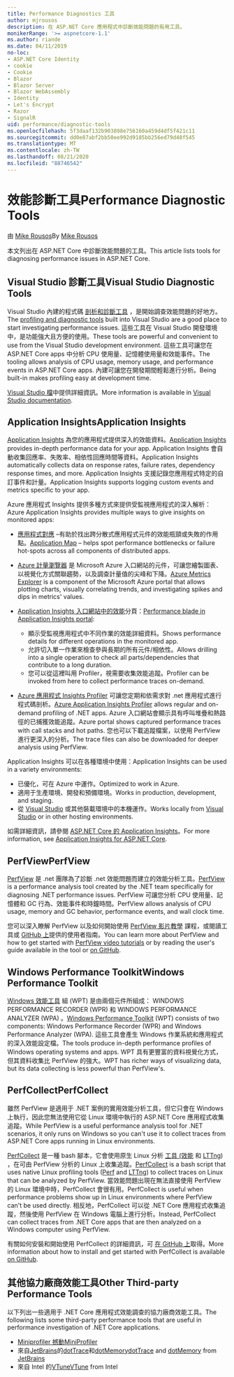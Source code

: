 ```yaml
---
title: Performance Diagnostics 工具
author: mjrousos
description: 在 ASP.NET Core 應用程式中診斷效能問題的有用工具。
monikerRange: '>= aspnetcore-1.1'
ms.author: riande
ms.date: 04/11/2019
no-loc:
- ASP.NET Core Identity
- cookie
- Cookie
- Blazor
- Blazor Server
- Blazor WebAssembly
- Identity
- Let's Encrypt
- Razor
- SignalR
uid: performance/diagnostic-tools
ms.openlocfilehash: 5f3daaf132b903898e756160a459d4df5f421c11
ms.sourcegitcommit: dd0e87abf2bb50ee992d9185bb256ed79d48f545
ms.translationtype: MT
ms.contentlocale: zh-TW
ms.lasthandoff: 08/21/2020
ms.locfileid: "88746542"
---
```

# <a name="performance-diagnostic-tools"></a><span data-ttu-id="968cd-103">效能診斷工具</span><span class="sxs-lookup"><span data-stu-id="968cd-103">Performance Diagnostic Tools</span></span>

<span data-ttu-id="968cd-104">由 [Mike Rousos](https://github.com/mjrousos)</span><span class="sxs-lookup"><span data-stu-id="968cd-104">By [Mike Rousos](https://github.com/mjrousos)</span></span>

<span data-ttu-id="968cd-105">本文列出在 ASP.NET Core 中診斷效能問題的工具。</span><span class="sxs-lookup"><span data-stu-id="968cd-105">This article lists tools for diagnosing performance issues in ASP.NET Core.</span></span>

## <a name="visual-studio-diagnostic-tools"></a><span data-ttu-id="968cd-106">Visual Studio 診斷工具</span><span class="sxs-lookup"><span data-stu-id="968cd-106">Visual Studio Diagnostic Tools</span></span>

<span data-ttu-id="968cd-107">Visual Studio 內建的程式碼 [剖析和診斷工具](/visualstudio/profiling) ，是開始調查效能問題的好地方。</span><span class="sxs-lookup"><span data-stu-id="968cd-107">The [profiling and diagnostic tools](/visualstudio/profiling) built into Visual Studio are a good place to start investigating performance issues.</span></span> <span data-ttu-id="968cd-108">這些工具在 Visual Studio 開發環境中，是功能強大且方便的使用。</span><span class="sxs-lookup"><span data-stu-id="968cd-108">These tools are powerful and convenient to use from the Visual Studio development environment.</span></span> <span data-ttu-id="968cd-109">這些工具可讓您在 ASP.NET Core apps 中分析 CPU 使用量、記憶體使用量和效能事件。</span><span class="sxs-lookup"><span data-stu-id="968cd-109">The tooling allows analysis of CPU usage, memory usage, and performance events in ASP.NET Core apps.</span></span> <span data-ttu-id="968cd-110">內建可讓您在開發期間輕鬆進行分析。</span><span class="sxs-lookup"><span data-stu-id="968cd-110">Being built-in makes profiling easy at development time.</span></span>

<span data-ttu-id="968cd-111">[Visual Studio 檔](/visualstudio/profiling/profiling-overview)中提供詳細資訊。</span><span class="sxs-lookup"><span data-stu-id="968cd-111">More information is available in [Visual Studio documentation](/visualstudio/profiling/profiling-overview).</span></span>

## <a name="application-insights"></a><span data-ttu-id="968cd-112">Application Insights</span><span class="sxs-lookup"><span data-stu-id="968cd-112">Application Insights</span></span>

<span data-ttu-id="968cd-113">[Application Insights](/azure/application-insights/app-insights-overview) 為您的應用程式提供深入的效能資料。</span><span class="sxs-lookup"><span data-stu-id="968cd-113">[Application Insights](/azure/application-insights/app-insights-overview) provides in-depth performance data for your app.</span></span> <span data-ttu-id="968cd-114">Application Insights 會自動收集回應率、失敗率、相依性回應時間等資料。</span><span class="sxs-lookup"><span data-stu-id="968cd-114">Application Insights automatically collects data on response rates, failure rates, dependency response times, and more.</span></span> <span data-ttu-id="968cd-115">Application Insights 支援記錄您應用程式特定的自訂事件和計量。</span><span class="sxs-lookup"><span data-stu-id="968cd-115">Application Insights supports logging custom events and metrics specific to your app.</span></span>

<span data-ttu-id="968cd-116">Azure 應用程式 Insights 提供多種方式來提供受監視應用程式的深入解析：</span><span class="sxs-lookup"><span data-stu-id="968cd-116">Azure Application Insights provides multiple ways to give insights on monitored apps:</span></span>

- <span data-ttu-id="968cd-117">[應用程式對應](/azure/application-insights/app-insights-app-map) –有助於找出跨分散式應用程式元件的效能瓶頸或失敗的作用點。</span><span class="sxs-lookup"><span data-stu-id="968cd-117">[Application Map](/azure/application-insights/app-insights-app-map) – helps spot performance bottlenecks or failure hot-spots across all components of distributed apps.</span></span>
- <span data-ttu-id="968cd-118">[Azure 計量瀏覽器](/azure/azure-monitor/platform/metrics-getting-started) 是 Microsoft Azure 入口網站的元件，可讓您繪製圖表、以視覺化方式關聯趨勢，以及調查計量值的尖峰和下降。</span><span class="sxs-lookup"><span data-stu-id="968cd-118">[Azure Metrics Explorer](/azure/azure-monitor/platform/metrics-getting-started) is a component of the Microsoft Azure portal that allows plotting charts, visually correlating trends, and investigating spikes and dips in metrics' values.</span></span>
- <span data-ttu-id="968cd-119">[Application Insights 入口網站中的效能](/azure/application-insights/app-insights-tutorial-performance)分頁：</span><span class="sxs-lookup"><span data-stu-id="968cd-119">[Performance blade in Application Insights portal](/azure/application-insights/app-insights-tutorial-performance):</span></span>

  - <span data-ttu-id="968cd-120">顯示受監視應用程式中不同作業的效能詳細資料。</span><span class="sxs-lookup"><span data-stu-id="968cd-120">Shows performance details for different operations in the monitored app.</span></span>
  - <span data-ttu-id="968cd-121">允許切入單一作業來檢查參與長期的所有元件/相依性。</span><span class="sxs-lookup"><span data-stu-id="968cd-121">Allows drilling into a single operation to check all parts/dependencies that contribute to a long duration.</span></span>
  - <span data-ttu-id="968cd-122">您可以從這裡叫用 Profiler，視需要收集效能追蹤。</span><span class="sxs-lookup"><span data-stu-id="968cd-122">Profiler can be invoked from here to collect performance traces on-demand.</span></span>

- <span data-ttu-id="968cd-123">[Azure 應用程式 Insights Profiler](/azure/azure-monitor/app/profiler) 可讓您定期和依需求對 .net 應用程式進行程式碼剖析。</span><span class="sxs-lookup"><span data-stu-id="968cd-123">[Azure Application Insights Profiler](/azure/azure-monitor/app/profiler) allows regular and on-demand profiling of .NET apps.</span></span>  <span data-ttu-id="968cd-124">Azure 入口網站會顯示具有呼叫堆疊和熱路徑的已捕獲效能追蹤。</span><span class="sxs-lookup"><span data-stu-id="968cd-124">Azure portal shows captured performance traces with call stacks and hot paths.</span></span> <span data-ttu-id="968cd-125">您也可以下載追蹤檔案，以使用 PerfView 進行更深入的分析。</span><span class="sxs-lookup"><span data-stu-id="968cd-125">The trace files can also be downloaded for deeper analysis using PerfView.</span></span>

<span data-ttu-id="968cd-126">Application Insights 可以在各種環境中使用：</span><span class="sxs-lookup"><span data-stu-id="968cd-126">Application Insights can be used in a variety environments:</span></span>

- <span data-ttu-id="968cd-127">已優化，可在 Azure 中運作。</span><span class="sxs-lookup"><span data-stu-id="968cd-127">Optimized to work in Azure.</span></span>
- <span data-ttu-id="968cd-128">適用于生產環境、開發和預備環境。</span><span class="sxs-lookup"><span data-stu-id="968cd-128">Works in production, development, and staging.</span></span>
- <span data-ttu-id="968cd-129">從 [Visual Studio](/azure/application-insights/app-insights-visual-studio) 或其他裝載環境中的本機運作。</span><span class="sxs-lookup"><span data-stu-id="968cd-129">Works locally from [Visual Studio](/azure/application-insights/app-insights-visual-studio) or in other hosting environments.</span></span>

<span data-ttu-id="968cd-130">如需詳細資訊，請參閱 [ASP.NET Core 的 Application Insights](/azure/application-insights/app-insights-asp-net-core)。</span><span class="sxs-lookup"><span data-stu-id="968cd-130">For more information, see [Application Insights for ASP.NET Core](/azure/application-insights/app-insights-asp-net-core).</span></span>

## <a name="perfview"></a><span data-ttu-id="968cd-131">PerfView</span><span class="sxs-lookup"><span data-stu-id="968cd-131">PerfView</span></span>

<span data-ttu-id="968cd-132">[PerfView](https://github.com/Microsoft/perfview) 是 .net 團隊為了診斷 .net 效能問題而建立的效能分析工具。</span><span class="sxs-lookup"><span data-stu-id="968cd-132">[PerfView](https://github.com/Microsoft/perfview) is a performance analysis tool created by the .NET team specifically for diagnosing .NET performance issues.</span></span> <span data-ttu-id="968cd-133">PerfView 可讓您分析 CPU 使用量、記憶體和 GC 行為、效能事件和時鐘時間。</span><span class="sxs-lookup"><span data-stu-id="968cd-133">PerfView allows analysis of CPU usage, memory and GC behavior, performance events, and wall clock time.</span></span>

<span data-ttu-id="968cd-134">您可以深入瞭解 PerfView 以及如何開始使用 [PerfView 影片教學](https://channel9.msdn.com/Series/PerfView-Tutorial) 課程，或閱讀工具或 [GitHub 上](https://github.com/Microsoft/perfview)提供的使用者指南。</span><span class="sxs-lookup"><span data-stu-id="968cd-134">You can learn more about PerfView and how to get started with [PerfView video tutorials](https://channel9.msdn.com/Series/PerfView-Tutorial) or by reading the user's guide available in the tool or [on GitHub](https://github.com/Microsoft/perfview).</span></span>

## <a name="windows-performance-toolkit"></a><span data-ttu-id="968cd-135">Windows Performance Toolkit</span><span class="sxs-lookup"><span data-stu-id="968cd-135">Windows Performance Toolkit</span></span>

<span data-ttu-id="968cd-136">[Windows 效能工具](/windows-hardware/test/wpt/) 組 (WPT) 是由兩個元件所組成： WINDOWS PERFORMANCE RECORDER (WPR) 和 WINDOWS PERFORMANCE ANALYZER (WPA) 。</span><span class="sxs-lookup"><span data-stu-id="968cd-136">[Windows Performance Toolkit](/windows-hardware/test/wpt/) (WPT) consists of two components: Windows Performance Recorder (WPR) and Windows Performance Analyzer (WPA).</span></span> <span data-ttu-id="968cd-137">這些工具會產生 Windows 作業系統和應用程式的深入效能設定檔。</span><span class="sxs-lookup"><span data-stu-id="968cd-137">The tools produce in-depth performance profiles of Windows operating systems and apps.</span></span> <span data-ttu-id="968cd-138">WPT 具有更豐富的資料視覺化方式，但其資料收集比 PerfView 的強大。</span><span class="sxs-lookup"><span data-stu-id="968cd-138">WPT has richer ways of visualizing data, but its data collecting is less powerful than PerfView's.</span></span>

## <a name="perfcollect"></a><span data-ttu-id="968cd-139">PerfCollect</span><span class="sxs-lookup"><span data-stu-id="968cd-139">PerfCollect</span></span>

<span data-ttu-id="968cd-140">雖然 PerfView 是適用于 .NET 案例的實用效能分析工具，但它只會在 Windows 上執行，因此您無法使用它從 Linux 環境中執行的 ASP.NET Core 應用程式收集追蹤。</span><span class="sxs-lookup"><span data-stu-id="968cd-140">While PerfView is a useful performance analysis tool for .NET scenarios, it only runs on Windows so you can't use it to collect traces from ASP.NET Core apps running in Linux environments.</span></span>

<span data-ttu-id="968cd-141">[PerfCollect](https://github.com/dotnet/coreclr/blob/master/Documentation/project-docs/linux-performance-tracing.md) 是一種 bash 腳本，它會使用原生 Linux 分析 [工具 (效能](https://perf.wiki.kernel.org/index.php/Main_Page) 和 [LTTng](https://lttng.org/)) ，在可由 PerfView 分析的 Linux 上收集追蹤。</span><span class="sxs-lookup"><span data-stu-id="968cd-141">[PerfCollect](https://github.com/dotnet/coreclr/blob/master/Documentation/project-docs/linux-performance-tracing.md) is a bash script that uses native Linux profiling tools ([Perf](https://perf.wiki.kernel.org/index.php/Main_Page) and [LTTng](https://lttng.org/)) to collect traces on Linux that can be analyzed by PerfView.</span></span> <span data-ttu-id="968cd-142">當效能問題出現在無法直接使用 PerfView 的 Linux 環境中時，PerfCollect 會很有用。</span><span class="sxs-lookup"><span data-stu-id="968cd-142">PerfCollect is useful when performance problems show up in Linux environments where PerfView can't be used directly.</span></span> <span data-ttu-id="968cd-143">相反地，PerfCollect 可以從 .NET Core 應用程式收集追蹤，然後使用 PerfView 在 Windows 電腦上進行分析。</span><span class="sxs-lookup"><span data-stu-id="968cd-143">Instead, PerfCollect can collect traces from .NET Core apps that are then analyzed on a Windows computer using PerfView.</span></span>

<span data-ttu-id="968cd-144">有關如何安裝和開始使用 PerfCollect 的詳細資訊，可 [在 GitHub 上](https://github.com/dotnet/coreclr/blob/master/Documentation/project-docs/linux-performance-tracing.md)取得。</span><span class="sxs-lookup"><span data-stu-id="968cd-144">More information about how to install and get started with PerfCollect is available [on GitHub](https://github.com/dotnet/coreclr/blob/master/Documentation/project-docs/linux-performance-tracing.md).</span></span>

## <a name="other-third-party-performance-tools"></a><span data-ttu-id="968cd-145">其他協力廠商效能工具</span><span class="sxs-lookup"><span data-stu-id="968cd-145">Other Third-party Performance Tools</span></span>

<span data-ttu-id="968cd-146">以下列出一些適用于 .NET Core 應用程式效能調查的協力廠商效能工具。</span><span class="sxs-lookup"><span data-stu-id="968cd-146">The following lists some third-party performance tools that are useful in performance investigation of .NET Core applications.</span></span>

- [<span data-ttu-id="968cd-147">Miniprofiler 撼動</span><span class="sxs-lookup"><span data-stu-id="968cd-147">MiniProfiler</span></span>](https://miniprofiler.com/)
- <span data-ttu-id="968cd-148">來自[JetBrains](https://www.jetbrains.com/)的[dotTrace](https://www.jetbrains.com/profiler/)和[dotMemory](https://www.jetbrains.com/dotmemory/)</span><span class="sxs-lookup"><span data-stu-id="968cd-148">[dotTrace](https://www.jetbrains.com/profiler/) and [dotMemory](https://www.jetbrains.com/dotmemory/) from [JetBrains](https://www.jetbrains.com/)</span></span>
- <span data-ttu-id="968cd-149">來自 Intel 的[VTune](https://software.intel.com/content/www/us/en/develop/tools/vtune-profiler.html)</span><span class="sxs-lookup"><span data-stu-id="968cd-149">[VTune](https://software.intel.com/content/www/us/en/develop/tools/vtune-profiler.html) from Intel</span></span>
